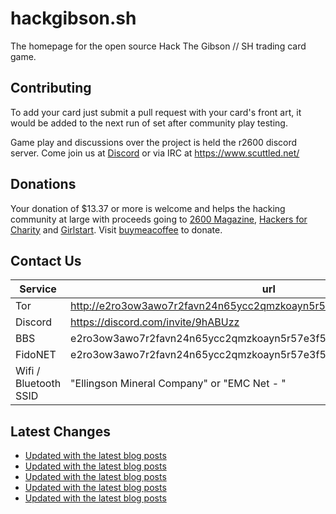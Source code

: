 # hackgibson.sh
The homepage for the open source Hack The Gibson // SH trading card game.


## Contributing

To add your card just submit a pull request with your card's front art, it would be added to the next run of set after community play testing.

Game play and discussions over the project is held the r2600 discord server. Come join us at [Discord](https://discord.com/invite/9hABUzz) or via IRC at https://www.scuttled.net/


## Donations

Your donation of $13.37 or more is welcome and helps the hacking community at large with proceeds going to [2600 Magazine](https://2600.com/), [Hackers for Charity](https://hackersforcharity.org) and [Girlstart](https://girlstart.org).  Visit [buymeacoffee](https://www.buymeacoffee.com/hackgibson.sh) to donate.


## Contact Us

Service | url
-|-
Tor | http://e2ro3ow3awo7r2favn24n65ycc2qmzkoayn5r57e3f56nvjwdcgg32ad.onion
Discord | https://discord.com/invite/9hABUzz
BBS | e2ro3ow3awo7r2favn24n65ycc2qmzkoayn5r57e3f56nvjwdcgg32ad.onion:23
FidoNET | e2ro3ow3awo7r2favn24n65ycc2qmzkoayn5r57e3f56nvjwdcgg32ad.onion:24554
Wifi / Bluetooth SSID | "Ellingson Mineral Company" or "EMC Net - <fidonet address>"

## Latest Changes
<!-- BLOG-POST-LIST:START -->
- [Updated with the latest blog posts](https://github.com/DFW2600/hackgibson.sh/commit/ebb63617b308e0872d36c9c76ce12e4be1fc4269)
- [Updated with the latest blog posts](https://github.com/DFW2600/hackgibson.sh/commit/e17041b5e429ebf78293abeae6d7b84cfeaf783c)
- [Updated with the latest blog posts](https://github.com/DFW2600/hackgibson.sh/commit/13d834f2053c1322a08bc23beee54064454cdeb0)
- [Updated with the latest blog posts](https://github.com/DFW2600/hackgibson.sh/commit/f4709e8c1e0e851864d507c219bf49b596f78b0b)
- [Updated with the latest blog posts](https://github.com/DFW2600/hackgibson.sh/commit/e889d161a09a8e6a3efda226822eab16bf57a733)
<!-- BLOG-POST-LIST:END -->
